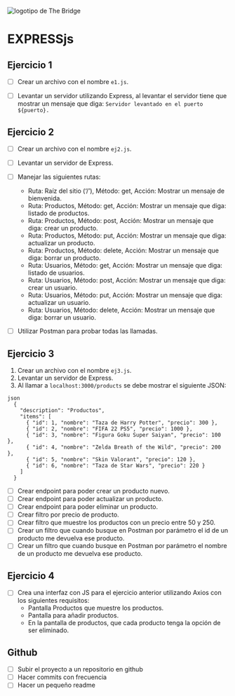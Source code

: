 ![logotipo de The Bridge](https://user-images.githubusercontent.com/27650532/77754601-e8365180-702b-11ea-8bed-5bc14a43f869.png 'logotipo de The Bridge')

# EXPRESSjs

## Ejercicio 1

- [ ] Crear un archivo con el nombre `e1.js`.
- [ ] Levantar un servidor utilizando Express, al levantar el servidor tiene que mostrar un mensaje que diga: `Servidor levantado en el puerto ${puerto}.`


## Ejercicio 2

- [ ] Crear un archivo con el nombre `ej2.js`.
- [ ] Levantar un servidor de Express.
- [ ] Manejar las siguientes rutas:

  - Ruta: Raíz del sitio (‘/’), Método: get, Acción: Mostrar un mensaje de bienvenida.
  - Ruta: Productos, Método: get, Acción: Mostrar un mensaje que diga: listado de productos.
  - Ruta: Productos, Método: post, Acción: Mostrar un mensaje que diga: crear un producto.
  - Ruta: Productos, Método: put, Acción: Mostrar un mensaje que diga: actualizar un producto.
  - Ruta: Productos, Método: delete, Acción: Mostrar un mensaje que diga: borrar un producto.
  - Ruta: Usuarios, Método: get, Acción: Mostrar un mensaje que diga: listado de usuarios.
  - Ruta: Usuarios, Método: post, Acción: Mostrar un mensaje que diga: crear un usuario.
  - Ruta: Usuarios, Método: put, Acción: Mostrar un mensaje que diga: actualizar un usuario.
  - Ruta: Usuarios, Método: delete, Acción: Mostrar un mensaje que diga: borrar un usuario.

- [ ] Utilizar Postman para probar todas las llamadas.


## Ejercicio 3

1. Crear un archivo con el nombre `ej3.js`.
2. Levantar un servidor de Express.
3. Al llamar a `localhost:3000/products` se debe mostrar el siguiente JSON:
````
json
  {
    "description": "Productos",
    "items": [
      { "id": 1, "nombre": "Taza de Harry Potter", "precio": 300 },
      { "id": 2, "nombre": "FIFA 22 PS5", "precio": 1000 },
      { "id": 3, "nombre": "Figura Goku Super Saiyan", "precio": 100 },
      { "id": 4, "nombre": "Zelda Breath of the Wild", "precio": 200 },
      { "id": 5, "nombre": "Skin Valorant", "precio": 120 },
      { "id": 6, "nombre": "Taza de Star Wars", "precio": 220 }
    ]
  }

````

- [ ] Crear endpoint para poder crear un producto nuevo.
- [ ] Crear endpoint para poder actualizar un producto.
- [ ] Crear endpoint para poder eliminar un producto.
- [ ] Crear filtro por precio de producto.
- [ ] Crear filtro que muestre los productos con un precio entre 50 y 250.
- [ ] Crear un filtro que cuando busque en Postman por parámetro el id de un producto me devuelva ese producto.
- [ ] Crear un filtro que cuando busque en Postman por parámetro el nombre de un producto me devuelva ese producto.

## Ejercicio 4

- [ ] Crea una interfaz con JS para el ejercicio anterior utilizando Axios con los siguientes requisitos:
  - Pantalla Productos que muestre los productos.
  - Pantalla para añadir productos.
  - En la pantalla de productos, que cada producto tenga la opción de ser eliminado.


## Github

- [ ] Subir el proyecto a un repositorio en github
- [ ] Hacer commits con frecuencia
- [ ] Hacer un pequeño readme
